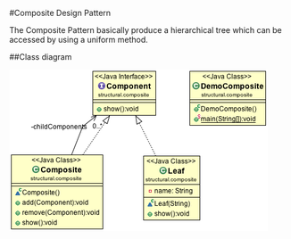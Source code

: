 #Composite Design Pattern

The Composite Pattern basically produce a hierarchical tree which can be accessed by using a uniform method.

##Class diagram

![ScreenShot](classdiagram.png)
